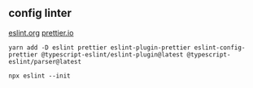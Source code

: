 ## config linter

[eslint.org](https://eslint.org/docs/latest/use/configure/)
[prettier.io](https://prettier.io/docs/en/configuration.html)

`yarn add -D eslint prettier eslint-plugin-prettier eslint-config-prettier @typescript-eslint/eslint-plugin@latest @typescript-eslint/parser@latest`

`npx eslint --init`
